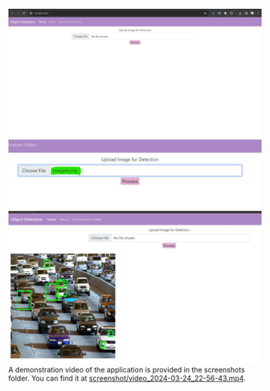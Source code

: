 ![User Interface](screenshots/Interface.jpg)
![Select image from device](screenshots/img_select.jpg)
![Preview of processed image](screenshots/preview_processed_image.jpg)
A demonstration video of the application is provided in the screenshots folder. You can find it at [screenshot/video_2024-03-24_22-56-43.mp4](screenshot/video_2024-03-24_22-56-43.mp4).
